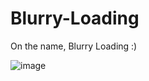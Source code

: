 # Blurry-Loading

On the name, Blurry Loading :)

![image](https://user-images.githubusercontent.com/92387865/155809683-fa560b4f-2c96-4cf7-82b8-3aedb7e5469e.png)
